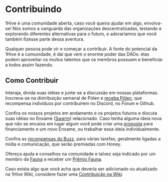 # Contribuindo

1Hive é uma comunidade aberta, caso você queira ajudar em algo, envolva-se! Nós somos a vanguarda das organizações descentralizadas, testando e explorando diferentes alternativas para o futuro, e adoraríamos que você também fizesse parte dessa aventura.

Qualquer pessoa pode vir e começar a contribuir. A fonte do potencial da 1Hive é a comunidade, é daí que vem o enorme poder das DAOs: elas podem aproveitar os muitos talentos que os membros possuem e beneficiar a todos assim fazendo.  


## **Como Contribuir** 

Interaja, divida suas idéias e junte-se a discussão em nossas plataformas. Inscreva-se na distribuição semanal de Pólen e [receba Pólen](https://1hive.gitbook.io/1hive/getting-started/pollen), que recompensa indivíduos por contribuírem no Discord, no Fórum e Github.

Confira os nossos projetos em andamento e os projetos futuros e discuta suas idéias no Enxame \([Swarm](https://1hive.gitbook.io/1hive/community/swarms)\) relacionado. Caso tenha alguma ideia nova que não se encaixa em lugar algum você pode criar uma [proposta](https://1hive.gitbook.io/1hive/projects/honey/participation) para financiamento e um novo Enxame, ou trabalhar essa ideia individualmente.

Confira as [recompensas do Buzz](https://1hive.gitbook.io/1hive/community/media/buzz-bounty), para várias tarefas, geralmente ligadas a mídia e comunicação, que serão premiadas com Honey.

Ofereça ajuda e conselhos na comunidade e talvez seja indicado por um membro da [Fauna](https://1hive.gitbook.io/1hive/community/swarms/fauna) a receber um [Prêmio Fauna](https://1hive.gitbook.io/1hive/getting-started/contributing/fauna-awards).

Caso exista algo que você acha que deveria ser adicionado ou atualizado na 1Hive Wiki, considere fazer uma [Contribuição na Wiki](https://1hive.gitbook.io/1hive/guides/wiki-contribution).  



